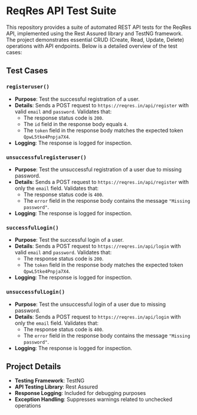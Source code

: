 # ReqRes API Test Suite

This repository provides a suite of automated REST API tests for the ReqRes API, implemented using the Rest Assured library and TestNG framework. The project demonstrates essential CRUD (Create, Read, Update, Delete) operations with API endpoints. Below is a detailed overview of the test cases:

## Test Cases

### `registeruser()`
- **Purpose**: Test the successful registration of a user.
- **Details**: Sends a POST request to `https://reqres.in/api/register` with valid `email` and `password`. Validates that:
  - The response status code is `200`.
  - The `id` field in the response body equals `4`.
  - The `token` field in the response body matches the expected token `QpwL5tke4Pnpja7X4`.
- **Logging**: The response is logged for inspection.

### `unsuccessfulregisteruser()`
- **Purpose**: Test the unsuccessful registration of a user due to missing password.
- **Details**: Sends a POST request to `https://reqres.in/api/register` with only the `email` field. Validates that:
  - The response status code is `400`.
  - The `error` field in the response body contains the message `"Missing password"`.
- **Logging**: The response is logged for inspection.

### `successfulLogin()`
- **Purpose**: Test the successful login of a user.
- **Details**: Sends a POST request to `https://reqres.in/api/login` with valid `email` and `password`. Validates that:
  - The response status code is `200`.
  - The `token` field in the response body matches the expected token `QpwL5tke4Pnpja7X4`.
- **Logging**: The response is logged for inspection.

### `unsuccessfulLogin()`
- **Purpose**: Test the unsuccessful login of a user due to missing password.
- **Details**: Sends a POST request to `https://reqres.in/api/login` with only the `email` field. Validates that:
  - The response status code is `400`.
  - The `error` field in the response body contains the message `"Missing password"`.
- **Logging**: The response is logged for inspection.

## Project Details

- **Testing Framework**: TestNG
- **API Testing Library**: Rest Assured
- **Response Logging**: Included for debugging purposes
- **Exception Handling**: Suppresses warnings related to unchecked operations

